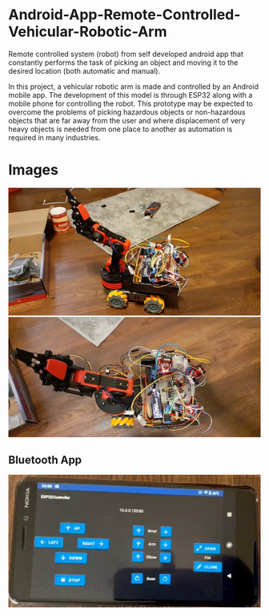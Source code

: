 # Android-App-Remote-Controlled-Vehicular-Robotic-Arm
Remote controlled system (robot) from self developed android app that constantly performs the task of picking an object and moving it to the desired location (both automatic and manual).


In this project, a vehicular robotic arm is made and controlled by an Android mobile app. The development of this model is through ESP32 along with a mobile phone for controlling the robot. This prototype may be expected to overcome the problems of picking hazardous objects or non-hazardous objects that are far away from the user and where displacement of very heavy objects is needed from one place to another as automation is required in many industries.

<!-- # Block Diagram

![alt text](./Vehicular%20Robotic%20Arm/ECE6372%20Team%20Project/block%20diag.jpg) -->

# Images


![alt text](./Vehicular%20Robotic%20Arm/ECE6372%20Team%20Project/picture1.jpg)
![alt text](./Vehicular%20Robotic%20Arm/ECE6372%20Team%20Project/picture2.jpg)

## Bluetooth App
![ My App](./Vehicular%20Robotic%20Arm/ECE6372%20Team%20Project/Bluetooth%20App.png)


<!-- # Project Presentation video: -->
<!-- This is the presentation video link for our project:

<!-- This is the presentation video link for our project: -->

<!-- https://uofh-my.sharepoint.com/personal/adevkot2_cougarnet_uh_edu/_layouts/15/stream.aspx?id=%2Fpersonal%2Fadevkot2%5Fcougarnet%5Fuh%5Fedu%2FDocuments%2FdemoProj%5FAHD%5Fteam%5FISAA%2FdemoLinks%5F%20ISAA%2Edocx%2Emp4&ga=1 -->

<!-- https://uofh-my.sharepoint.com/personal/adevkot2_cougarnet_uh_edu/_layouts/15/stream.aspx?id=%2Fpersonal%2Fadevkot2%5Fcougarnet%5Fuh%5Fedu%2FDocuments%2FdemoProj%5FAHD%5Fteam%5FISAA%2FFull%5Fvideo%2Emp4&ga=1 -->
